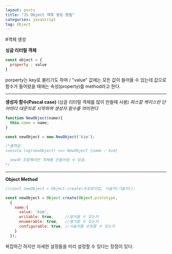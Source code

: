 ```yaml
---
layout: posts
title: "JS Object 객체 생성 방법"
categories: javaScript
tag: Object
---
```


#객체 생성

**싱글 리터럴 객체**
```js
const object = {
  property : value
}
```
porperty는 key로 불리기도 하며 / "value" 값에는 모든 값이 들어올 수 있는데
값으로 함수가 들어왔을 때에는 속성(property)를 method라고 한다.

---

**생성자 함수(Pascal case)** (싱글 리터럴 객체를 많이 만들때 사용)
*파스칼 케이스란 단어마다 대문자로 시작하며 생성자 함수를 의미한다*
```js
function NewObject(name){
  this.name = name;
}

const newObject = new NewObject('kim');

/*출력값
console.log(newObject) ==> NewObject {name : kim}

  new와 조합해야만 객체를 만들어낼 수 있음.
*/
```

---
**Object Method**
```js
//const newObject = Object.create(프로토타입, 서술자(기술자));

const newObject = Object.create(Object.prototype, 
  {
    name:{
      value: 'kim',
      writable: true,     //덮어쓸 수 있는지
      enumerable: true,   //열거할 수 있는지
      configurable: true. //서술자를 수정할 수 있는지
    }
  });
```
복잡하긴 하지만 자세한 설정들을 미리 설정할 수 있다는 장점이 있다.